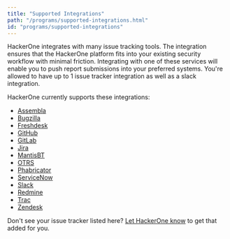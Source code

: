 ```yaml
---
title: "Supported Integrations"
path: "/programs/supported-integrations.html"
id: "programs/supported-integrations"
---
```

HackerOne integrates with many issue tracking tools. The integration ensures that the HackerOne platform fits into your existing security workflow with minimal friction. Integrating with one of these services will enable you to push report submissions into your preferred systems. You're allowed to have up to 1 issue tracker integration as well as a slack integration.  

HackerOne currently supports these integrations:
* [Assembla](assembla-integration.html)
* [Bugzilla](bugzilla-integration.html)
* [Freshdesk](freshdesk-integration.html)
* [GitHub](github-integration.html)
* [GitLab](gitlab-integration.html)
* [Jira](jira-integration.html)
* [MantisBT](mantisbt-integration.html)
* [OTRS](otrs-integration.html)
* [Phabricator](phabricator-integration.html)
* [ServiceNow](servicenow-integration.html)
* [Slack](slack-integration.html)
* [Redmine](redmine-integration.html)
* [Trac](trac-integration.html)
* [Zendesk](zendesk-integration.html)

Don't see your issue tracker listed here? [Let HackerOne know](https://support.hackerone.com/hc/en-us/requests/new) to get that added for you.
